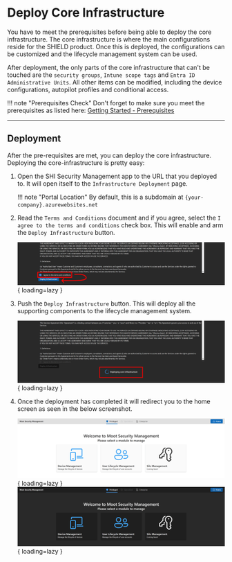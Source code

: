 # Deploy Core Infrastructure

You have to meet the prerequisites before being able to deploy the core infrastructure.
The core infrastructure is where the main configurations reside for the SHIELD product.
Once this is deployed, the configurations can be customized and the lifecycle management system can be used.

After deployment, the only parts of the core infrastructure that can't be touched are the `security groups`, `Intune scope tags` and `Entra ID Administrative Units`. All other items can be modified, including the device configurations, autopilot profiles and conditional access.

!!! note "Prerequisites Check"
    Don't forget to make sure you meet the prerequisites as listed here:
    [Getting Started - Prerequisites](../../Prerequisites.md)

---

## Deployment

After the pre-requisites are met, you can deploy the core infrastructure.
Deploying the core-infrastructure is pretty easy:

1. Open the SHI Security Management app to the URL that you deployed to. It will open itself to the `Infrastructure Deployment` page.

    !!! note "Portal Location"
        By default, this is a subdomain at `{your-company}.azurewebsites.net`

2. Read the `Terms and Conditions` document and if you agree, select the `I agree to the terms and conditions` check box. This will enable and arm the `Deploy Infrastructure` button.

    ![Screenshot of the Infrastructure Deployment page showing the "I agree" button as checked and the deploy button as enabled. The check box is highlighted by a red box indicating what should be selected.](../../../assets/Images/Screenshots/Core-Infrastructure-Deployment.png){ loading=lazy }

3. Push the `Deploy Infrastructure` button. This will deploy all the supporting components to the lifecycle management system.

    ![Screenshot of the core infrastructure deployment spinner indicating a deployment is in progress. The spinner has been highlighted by a red box indicating where the deployment in progress spinner will appear.](../../../assets/Images/Screenshots/Spinner.png){ loading=lazy }

4. Once the deployment has completed it will redirect you to the home screen as seen in the below screenshot.

    ![Screenshot of the home page with the navigation cards visible.](../../../assets/Images/Screenshots/Home-Screen-Light.png#only-light){ loading=lazy }
    ![Screenshot of the home page with the navigation cards visible.](../../../assets/Images/Screenshots/Home-Screen-Dark.png#only-dark){ loading=lazy }
